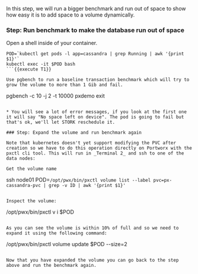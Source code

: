 In this step, we will run a bigger benchmark and run out of space to show how easy it is to add space to a volume dynamically.

### Step: Run benchmark to make the database run out of space

Open a shell inside of your container.
```
POD=`kubectl get pods -l app=cassandra | grep Running | awk '{print $1}'`
kubectl exec -it $POD bash
```{{execute T1}}

Use pgbench to run a baseline transaction benchmark which will try to grow the volume to more than 1 Gib and fail.

```
pgbench -c 10 -j 2 -t 10000 pxdemo
exit
```{{execute T1}}

* You will see a lot of error messages, if you look at the first one it will say "No space left on device". The pod is going to fail but that's ok, we'll let STORK reschedule it.

### Step: Expand the volume and run benchmark again

Note that kubernetes doesn't yet support modifying the PVC after creation so we have to do this operation directly on Portworx with the pxctl cli tool. This will run in _Terminal 2_ and ssh to one of the data nodes:

Get the volume name
```
ssh node01
POD=`/opt/pwx/bin/pxctl volume list --label pvc=px-cassandra-pvc | grep -v ID | awk '{print $1}'`
```{{execute T2}}

Inspect the volume:
```
/opt/pwx/bin/pxctl v i $POD
```{{execute T2}}

As you can see the volume is within 10% of full and so we need to expand it using the following command:
```
/opt/pwx/bin/pxctl volume update $POD --size=2
```{{execute T2}}

Now that you have expanded the volume you can go back to the step above and run the benchmark again.

